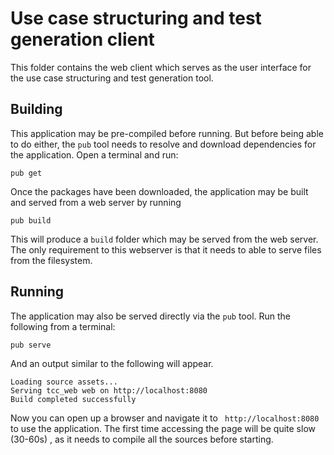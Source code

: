 Use case structuring and test generation client
===============================================

This folder contains the web client which serves as the user interface for the use case structuring and test generation tool.

Building
--------

This application may be pre-compiled before running. But before being able to do either, the `pub` tool needs to resolve and download dependencies for the application. Open a terminal and run:

`pub get`

Once the packages have been downloaded, the application may be built and served from a web server by running

`pub build`

This will produce a `build` folder which may be served from the web server. The only requirement to this webserver is that it needs to able to serve files from the filesystem.

Running
-------

The application may also be served directly via the `pub` tool. Run the following from a terminal:

`pub serve`

And an output similar to the following will appear.

```
Loading source assets... 
Serving tcc_web web on http://localhost:8080
Build completed successfully
```

Now you can open up a browser and navigate it to ` http://localhost:8080` to use the application. The first time accessing the page will be quite slow (30-60s) , as it needs to compile all the sources before starting.